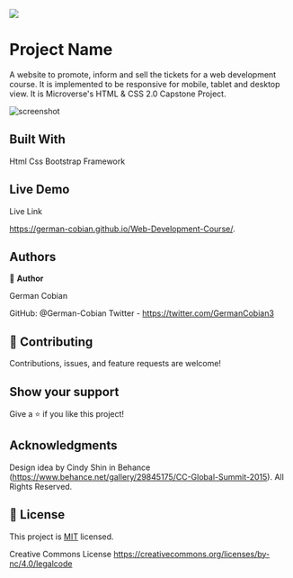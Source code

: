 ![](https://img.shields.io/badge/Microverse-blueviolet)


# Project Name

A website to promote, inform and sell the tickets for a web development course. It is implemented to be responsive for mobile, tablet and desktop view. It is Microverse's HTML & CSS 2.0 Capstone Project.

![screenshot](https://user-images.githubusercontent.com/68709712/107109629-db12f300-67f6-11eb-9fdb-95afcd599bc2.png)


## Built With

Html
Css
Bootstrap Framework


## Live Demo

Live Link

https://german-cobian.github.io/Web-Development-Course/.

## Authors

👤 **Author**

 German Cobian
  
  GitHub: @German-Cobian
  Twitter - https://twitter.com/GermanCobian3


## 🤝 Contributing

Contributions, issues, and feature requests are welcome!


## Show your support

Give a ⭐️ if you like this project!


## Acknowledgments

Design idea by Cindy Shin in Behance (https://www.behance.net/gallery/29845175/CC-Global-Summit-2015). All Rights Reserved.


## 📝 License

This project is [MIT](lic.url) licensed.

Creative Commons License https://creativecommons.org/licenses/by-nc/4.0/legalcode
